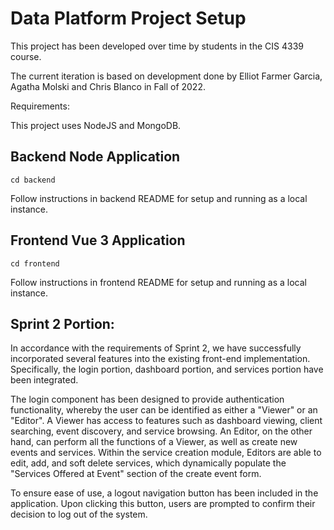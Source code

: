 # Data Platform Project Setup

This project has been developed over time by students in the CIS 4339 course.

The current iteration is based on development done by Elliot Farmer Garcia, Agatha	Molski and Chris	Blanco in Fall of 2022.

Requirements:

This project uses NodeJS and MongoDB.

## Backend Node Application
```
cd backend
```
Follow instructions in backend README for setup and running as a local instance.

## Frontend Vue 3 Application
```
cd frontend
```
Follow instructions in frontend README for setup and running as a local instance.

## Sprint 2 Portion:
In accordance with the requirements of Sprint 2, we have successfully incorporated several features into the existing front-end implementation. Specifically, the login portion, dashboard portion, and services portion have been integrated.

The login component has been designed to provide authentication functionality, whereby the user can be identified as either a "Viewer" or an "Editor". A Viewer has access to features such as dashboard viewing, client searching, event discovery, and service browsing. An Editor, on the other hand, can perform all the functions of a Viewer, as well as create new events and services. Within the service creation module, Editors are able to edit, add, and soft delete services, which dynamically populate the "Services Offered at Event" section of the create event form.

To ensure ease of use, a logout navigation button has been included in the application. Upon clicking this button, users are prompted to confirm their decision to log out of the system.
